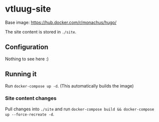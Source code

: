 # vtluug-site

Base image: https://hub.docker.com/r/monachus/hugo/

The site content is stored in `./site`.


## Configuration

Nothing to see here :)


## Running it

Run `docker-compose up -d`. (This automatically builds the image)


### Site content changes

Pull changes into `./site` and run `docker-compose build && docker-compose up --force-recreate -d`.
